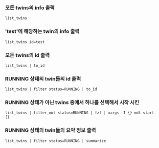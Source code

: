 ### 모든 twins의 info 출력
```list_twins```

### 'test'에 해당하는 twin의 info 출력
```list_twins id=test```

### 모든 twins의 id 출력
```list_twins | to_id```

### RUNNING 상태의 twin들의 id 출력
```list_twins | filter status=RUNNING | to_id```

### RUNNING 상태가 아닌 twins 중에서 하나를 선택해서 시작 시킨
```list_twins | filter_not status=RUNNING | fzf | xargs -I {} mdt start {}```

### RUNNING 상태의 twin들의 요약 정보 출력
```list_twins | filter status=RUNNING | summarize```